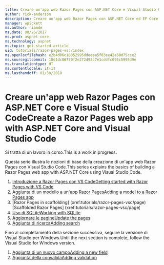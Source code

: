 ```yaml
---
title: Creare un'app web Razor Pages con ASP.NET Core e Visual Studio Code
author: rick-anderson
description: Creare un'app web Razor Pages con ASP.NET Core ed EF Core.
manager: wpickett
ms.author: riande
ms.date: 08/26/2017
ms.prod: aspnet-core
ms.technology: aspnet
ms.topic: get-started-article
uid: tutorials/razor-pages-vsc/index
ms.openlocfilehash: e2b4d06c18352995ddeeea5f83ee42a50d75cce2
ms.sourcegitcommit: 18d1dc86770f2e272d93c7e1cddfc095c5995d9e
ms.translationtype: HT
ms.contentlocale: it-IT
ms.lasthandoff: 01/30/2018
---
```

# <a name="create-a-razor-pages-web-app-with-aspnet-core-and-visual-studio-code"></a><span data-ttu-id="da57f-103">Creare un'app web Razor Pages con ASP.NET Core e Visual Studio Code</span><span class="sxs-lookup"><span data-stu-id="da57f-103">Create a Razor Pages web app with ASP.NET Core and Visual Studio Code</span></span>

<span data-ttu-id="da57f-104">Si tratta di un lavoro in corso.</span><span class="sxs-lookup"><span data-stu-id="da57f-104">This is a work in progress.</span></span>

<span data-ttu-id="da57f-105">Questa serie illustra le nozioni di base della creazione di un'app web Razor Pages con Visual Studio Code.</span><span class="sxs-lookup"><span data-stu-id="da57f-105">This series explains the basics of building a Razor Pages web app with ASP.NET Core using Visual Studio Code.</span></span>

1. [<span data-ttu-id="da57f-106">Introduzione a Razor Pages con VS Code</span><span class="sxs-lookup"><span data-stu-id="da57f-106">Getting started with Razor Pages with VS Code</span></span>](xref:tutorials/razor-pages-vsc/razor-pages-start)
1. [<span data-ttu-id="da57f-107">Aggiunta di un modello a un'app Razor Pages</span><span class="sxs-lookup"><span data-stu-id="da57f-107">Adding a model to a Razor Pages app</span></span>](xref:tutorials/razor-pages-vsc/model)
1. <span data-ttu-id="da57f-108">[Razor Pages in scaffolding]         (xref:tutorials/razor-pages-vsc/page)</span><span class="sxs-lookup"><span data-stu-id="da57f-108">[Scaffolded Razor Pages]         (xref:tutorials/razor-pages-vsc/page)</span></span>
1. [<span data-ttu-id="da57f-109">Uso di SQLite</span><span class="sxs-lookup"><span data-stu-id="da57f-109">Working with SQLite</span></span>](xref:tutorials/razor-pages-vsc/sql)
1. [<span data-ttu-id="da57f-110">Aggiornare le pagine</span><span class="sxs-lookup"><span data-stu-id="da57f-110">Update the pages</span></span>](xref:tutorials/razor-pages-vsc/da1)
1. [<span data-ttu-id="da57f-111">Aggiunta di ricerca</span><span class="sxs-lookup"><span data-stu-id="da57f-111">Adding search</span></span>](xref:tutorials/razor-pages-vsc/search)

<span data-ttu-id="da57f-112">Fino al completamento della sezione successiva, seguire la versione di Visual Studio per Windows.</span><span class="sxs-lookup"><span data-stu-id="da57f-112">Until the next section is complete, follow the Visual Studio for Windows version.</span></span>

1. [<span data-ttu-id="da57f-113">Aggiunta di un nuovo campo</span><span class="sxs-lookup"><span data-stu-id="da57f-113">Adding a new field</span></span>](xref:tutorials/razor-pages/new-field)
1. [<span data-ttu-id="da57f-114">Aggiunta della convalida</span><span class="sxs-lookup"><span data-stu-id="da57f-114">Adding validation</span></span>](xref:tutorials/razor-pages/validation)
